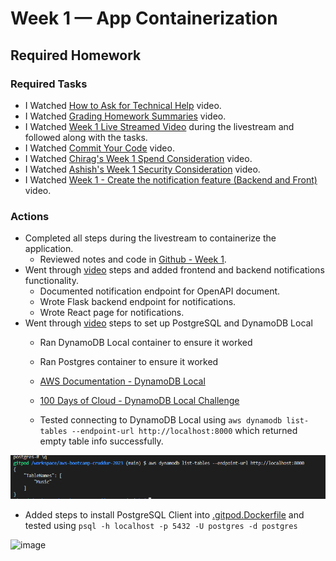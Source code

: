 # Week 1 — App Containerization

## Required Homework

### Required Tasks

* I  Watched [How to Ask for Technical Help](https://youtu.be/tDPqmwKMP7Y) video.
* I Watched [Grading Homework Summaries](https://youtu.be/FKAScachFgk) video.
* I Watched [Week 1 Live Streamed Video](https://www.youtube.com/live/zJnNe5Nv4tE?feature=share) during the livestream and followed along with the tasks.
* I Watched [Commit Your Code](https://youtu.be/b-idMgFFcpg) video.
* I Watched [Chirag's Week 1 Spend Consideration](https://youtu.be/OAMHu1NiYoI) video.
* I Watched [Ashish's Week 1 Security Consideration](https://youtu.be/OjZz4D0B-cA) video.
* I Watched [Week 1 - Create the notification feature (Backend and Front)](https://youtu.be/k-_o0cCpksk) video.
 

### Actions

* Completed all steps during the livestream to containerize the application.
  * Reviewed notes and code in [Github - Week 1](https://github.com/omenking/aws-bootcamp-cruddur-2023/blob/week-1/journal/week1.md).
* Went through [video](https://youtu.be/k-_o0cCpksk) steps and added frontend and backend notifications functionality.
  * Documented notification endpoint for OpenAPI document.
  * Wrote Flask backend endpoint for notifications.
  * Wrote React page for notifications. 
* Went through [video](https://youtu.be/CbQNMaa6zTg) steps to set up PostgreSQL and DynamoDB Local
  * Ran DynamoDB Local container to ensure it worked
  * Ran Postgres container to ensure it worked  
  * [AWS Documentation - DynamoDB Local](https://docs.aws.amazon.com/amazondynamodb/latest/developerguide/DynamoDBLocal.DownloadingAndRunning.html)
  * [100 Days of Cloud - DynamoDB Local Challenge](https://github.com/100DaysofCloud/challenge-dynamodb-local)

  * Tested connecting to DynamoDB Local using ```aws dynamodb list-tables --endpoint-url http://localhost:8000``` which returned empty table info successfully. 
 
![Dynamodb](assets/Week%201%20-%20Dynamodb.png)  

  * Added steps to install PostgreSQL Client into [.gitpod.Dockerfile](../.gitpod.Dockerfile) and tested using ```psql -h localhost -p 5432 -U postgres -d postgres```
 
![image](../_docs/assets/week1/PostgresClientTest.png)
